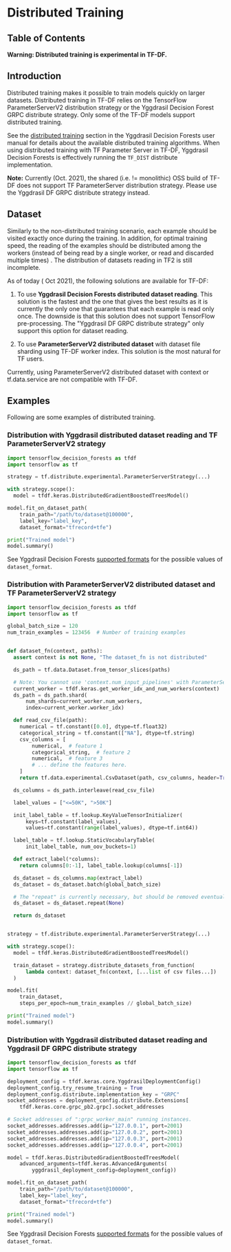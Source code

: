 # Distributed Training

<!-- docs_infra:strip_begin -->

## Table of Contents

<!--ts-->

<!--te-->

<!-- docs_infra:strip_end -->

**Warning: Distributed training is experimental in TF-DF.**

## Introduction

Distributed training makes it possible to train models quickly on larger
datasets. Distributed training in TF-DF relies on the TensorFlow
ParameterServerV2 distribution strategy or the Yggdrasil Decision Forest GRPC
distribute strategy. Only some of the TF-DF models support distributed training.

See the
[distributed training](https://github.com/google/yggdrasil-decision-forests/documentation/user_manual.md?#distributed-training)
section in the Yggdrasil Decision Forests user manual for details about the
available distributed training algorithms. When using distributed training with
TF Parameter Server in TF-DF, Yggdrasil Decision Forests is effectively running
the `TF_DIST` distribute implementation.

**Note:** Currently (Oct. 2021), the shared (i.e. != monolithic) OSS build of
TF-DF does not support TF ParameterServer distribution strategy. Please use the
Yggdrasil DF GRPC distribute strategy instead.

## Dataset

Similarly to the non-distributed training scenario, each example should be
visited exactly once during the training. In addition, for optimal training
speed, the reading of the examples should be distributed among the workers
(instead of being read by a single worker, or read and discarded multiple times)
. The distribution of datasets reading in TF2 is still incomplete.

As of today ( Oct 2021), the following solutions are available for TF-DF:

1.  To use **Yggdrasil Decision Forests distributed dataset reading**. This
    solution is the fastest and the one that gives the best results as it is
    currently the only one that guarantees that each example is read only once.
    The downside is that this solution does not support TensorFlow
    pre-processing. The "Yggdrasil DF GRPC distribute strategy" only support
    this option for dataset reading.

2.  To use **ParameterServerV2 distributed dataset** with dataset file sharding
    using TF-DF worker index. This solution is the most natural for TF users.

Currently, using ParameterServerV2 distributed dataset with context or
tf.data.service are not compatible with TF-DF.

## Examples

Following are some examples of distributed training.

### Distribution with Yggdrasil distributed dataset reading and TF ParameterServerV2 strategy

```python
import tensorflow_decision_forests as tfdf
import tensorflow as tf

strategy = tf.distribute.experimental.ParameterServerStrategy(...)

with strategy.scope():
  model = tfdf.keras.DistributedGradientBoostedTreesModel()

model.fit_on_dataset_path(
    train_path="/path/to/dataset@100000",
    label_key="label_key",
    dataset_format="tfrecord+tfe")

print("Trained model")
model.summary()
```

See Yggdrasil Decision Forests
[supported formats](https://github.com/google/yggdrasil-decision-forests/blob/main/documentation/user_manual.md#dataset-path-and-format)
for the possible values of `dataset_format`.

### Distribution with ParameterServerV2 distributed dataset and TF ParameterServerV2 strategy

```python
import tensorflow_decision_forests as tfdf
import tensorflow as tf

global_batch_size = 120
num_train_examples = 123456  # Number of training examples


def dataset_fn(context, paths):
  assert context is not None, "The dataset_fn is not distributed"

  ds_path = tf.data.Dataset.from_tensor_slices(paths)

  # Note: You cannot use 'context.num_input_pipelines' with ParameterServerV2.
  current_worker = tfdf.keras.get_worker_idx_and_num_workers(context)
  ds_path = ds_path.shard(
      num_shards=current_worker.num_workers,
      index=current_worker.worker_idx)

  def read_csv_file(path):
    numerical = tf.constant([0.0], dtype=tf.float32)
    categorical_string = tf.constant(["NA"], dtype=tf.string)
    csv_columns = [
        numerical,  # feature 1
        categorical_string,  # feature 2
        numerical,  # feature 3
        # ... define the features here.
    ]
    return tf.data.experimental.CsvDataset(path, csv_columns, header=True)

  ds_columns = ds_path.interleave(read_csv_file)

  label_values = ["<=50K", ">50K"]

  init_label_table = tf.lookup.KeyValueTensorInitializer(
      keys=tf.constant(label_values),
      values=tf.constant(range(label_values), dtype=tf.int64))

  label_table = tf.lookup.StaticVocabularyTable(
      init_label_table, num_oov_buckets=1)

  def extract_label(*columns):
    return columns[0:-1], label_table.lookup(columns[-1])

  ds_dataset = ds_columns.map(extract_label)
  ds_dataset = ds_dataset.batch(global_batch_size)

  # The "repeat" is currently necessary, but should be removed eventually.
  ds_dataset = ds_dataset.repeat(None)

  return ds_dataset


strategy = tf.distribute.experimental.ParameterServerStrategy(...)

with strategy.scope():
  model = tfdf.keras.DistributedGradientBoostedTreesModel()

  train_dataset = strategy.distribute_datasets_from_function(
      lambda context: dataset_fn(context, [...list of csv files...])
  )

model.fit(
    train_dataset,
    steps_per_epoch=num_train_examples // global_batch_size)

print("Trained model")
model.summary()
```

### Distribution with Yggdrasil distributed dataset reading and Yggdrasil DF GRPC distribute strategy

```python
import tensorflow_decision_forests as tfdf
import tensorflow as tf

deployment_config = tfdf.keras.core.YggdrasilDeploymentConfig()
deployment_config.try_resume_training = True
deployment_config.distribute.implementation_key = "GRPC"
socket_addresses = deployment_config.distribute.Extensions[
    tfdf.keras.core.grpc_pb2.grpc].socket_addresses

# Socket addresses of ":grpc_worker_main" running instances.
socket_addresses.addresses.add(ip="127.0.0.1", port=2001)
socket_addresses.addresses.add(ip="127.0.0.2", port=2001)
socket_addresses.addresses.add(ip="127.0.0.3", port=2001)
socket_addresses.addresses.add(ip="127.0.0.4", port=2001)

model = tfdf.keras.DistributedGradientBoostedTreesModel(
    advanced_arguments=tfdf.keras.AdvancedArguments(
        yggdrasil_deployment_config=deployment_config))

model.fit_on_dataset_path(
    train_path="/path/to/dataset@100000",
    label_key="label_key",
    dataset_format="tfrecord+tfe")

print("Trained model")
model.summary()
```

See Yggdrasil Decision Forests
[supported formats](https://github.com/google/yggdrasil-decision-forests/blob/main/documentation/user_manual.md#dataset-path-and-format)
for the possible values of `dataset_format`.
